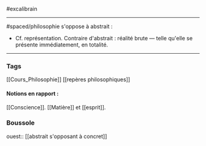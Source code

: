 #excalibrain 
___
#spaced/philosophie 
s'oppose à abstrait :
- Cf. représentation. Contraire d'abstrait : réalité brute — telle qu'elle se présente immédiatement, en totalité. 

---
### Tags
[[Cours_Philosophie]] [[repères philosophiques]]
#### Notions en rapport : 
[[Conscience]]. [[Matière]] et [[esprit]].
### Boussole
ouest:: [[abstrait s'opposant à concret]]